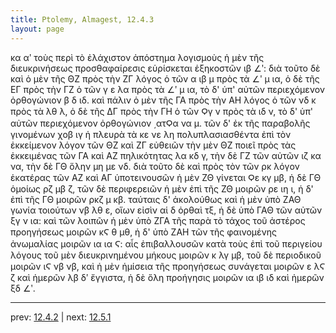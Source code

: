 ```yaml
---
title: Ptolemy, Almagest, 12.4.3
layout: page
---
```


κα αʹ τοὺς περὶ τὸ ἐλάχιστον ἀπόστημα λογισμοὺς ἡ μὲν τῆς διευκρινήσεως προσθαφαίρεσις εὑρίσκεται ἑξηκοστῶν ιβ ∠ʹ: διὰ τοῦτο δὲ καὶ ὁ μὲν τῆς ΘΖ πρὸς τὴν ΖΓ λόγος ὁ τῶν α ιβ μ πρὸς τὰ ∠ʹ μ ια, ὁ δὲ τῆς ΕΓ πρὸς τὴν ΓΖ ὁ τῶν γ ε λα πρὸς τὰ ∠ʹ μ ια, τὸ δ' ὑπ' αὐτῶν περιεχόμενον ὀρθογώνιον β δ ιδ. καὶ πάλιν ὁ μὲν τῆς ΓΑ πρὸς τὴν ΑΗ λόγος ὁ τῶν νδ κ πρὸς τὰ λθ λ, ὁ δὲ τῆς ΔΓ πρὸς τὴν ΓΗ ὁ τῶν Ϙγ ν πρὸς τὰ ιδ ν, τὸ δ' ὑπ' αὐτῶν περιεχόμενον ὀρθογώνιον ͵ατϘα να μ. τῶν δ' ἐκ τῆς παραβολῆς γινομένων χοβ ιγ ἡ πλευρὰ τὰ κε νε λη πολυπλασιασθέντα ἐπὶ τὸν ἐκκείμενον λόγον τῶν ΘΖ καὶ ΖΓ εὐθειῶν τὴν μὲν ΘΖ ποιεῖ πρὸς τὰς ἐκκειμένας τῶν ΓΑ καὶ ΑΖ πηλικότητας λα κδ γ, τὴν δὲ ΓΖ τῶν αὐτῶν ιζ κα να, τὴν δὲ ΓΘ ὅλην μη με νδ. διὰ τοῦτο δὲ καὶ πρὸς τὸν τῶν ρκ λόγον ἑκατέρας τῶν ΑΖ καὶ ΑΓ ὑποτεινουσῶν ἡ μὲν ΖΘ γίνεται Ϙε κγ μβ, ἡ δὲ ΓΘ ὁμοίως ρζ μβ ζ, τῶν δὲ περιφερειῶν ἡ μὲν ἐπὶ τῆς ΖΘ μοιρῶν ρε ιη ι, ἡ δ' ἐπὶ τῆς ΓΘ μοιρῶν ρκζ μ κβ. ταύταις δ' ἀκολούθως καὶ ἡ μὲν ὑπὸ ΖΑΘ γωνία τοιούτων νβ λθ ε, οἵων εἰσὶν αἱ δ ὀρθαὶ τξ, ἡ δὲ ὑπὸ ΓΑΘ τῶν αὐτῶν ξγ ν ια: καὶ τῶν λοιπῶν ἡ μὲν ὑπὸ ΖΓΑ τῆς παρὰ τὸ τάχος τοῦ ἀστέρος προηγήσεως μοιρῶν κϚ θ μθ, ἡ δ' ὑπὸ ΖΑΗ τῶν τῆς φαινομένης ἀνωμαλίας μοιρῶν ια ια Ϛ: αἷς ἐπιβαλλουσῶν κατὰ τοὺς ἐπὶ τοῦ περιγείου λόγους τοῦ μὲν διευκρινημένου μήκους μοιρῶν κ λγ μβ, τοῦ δὲ περιοδικοῦ μοιρῶν ιϚ νβ νβ, καὶ ἡ μὲν ἡμίσεια τῆς προηγήσεως συνάγεται μοιρῶν ε λϚ ζ καὶ ἡμερῶν λβ δʹ ἔγγιστα, ἡ δὲ ὅλη προήγησις μοιρῶν ια ιβ ιδ καὶ ἡμερῶν ξδ ∠ʹ. 

---

prev: [12.4.2](../12.4.2/) | next: [12.5.1](../12.5.1/)

